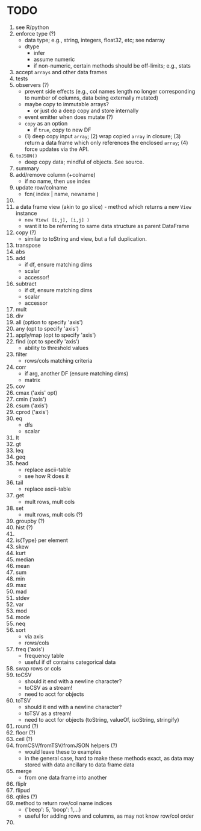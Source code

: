 TODO
====

1. see R/python
2. enforce type (?)
	- 	data type; e.g., string, integers, float32, etc; see ndarray
	-	dtype
		- 	infer
		- 	assume numeric
		-	if non-numeric, certain methods should be off-limits; e.g., stats
3. accept `arrays` and other data frames
4. tests
5. observers (?)
	-	prevent side effects (e.g., col names length no longer corresponding to number of columns, data being externally mutated)
	- 	maybe copy to immutable arrays?
		- 	or just do a deep copy and store internally
	-	event emitter when does mutate (?)
	-	`copy` as an option
		-	if `true`, copy to new DF
	-	(1) deep copy input `array`; (2) wrap copied `array` in closure; (3) return a data frame which only references the enclosed `array`; (4) force updates via the API.
6. `toJSON()`
	- 	deep copy data; mindful of objects. See source.
7. summary
8. add/remove column (+colname)
	-	if no name, then use index
9. update row/colname
	-	fcn( index | name, newname )
10. 
11. a data frame view (akin to go slice)	-	method which returns a new `View` instance
	-	`new View( [i,j], [i,j] )`
	-	want it to be referring to same data structure as parent DataFrame
12. copy (?)
	-	similar to toString and view, but a full duplication.
13. transpose
14. abs
15. add
	-	if df, ensure matching dims
	-	scalar
	- 	accessor!
16. subtract
	-	if df, ensure matching dims
	- 	scalar
	-	accessor
17. mult
18. div
19. all (option to specify 'axis')
20. any (opt to specify 'axis')
21. apply/map (opt to specify 'axis')
22. find (opt to specify 'axis')
	-	ability to threshold values
23. filter
	-	rows/cols matching criteria
24. corr
	-	if arg, another DF (ensure matching dims)
	-	matrix
25. cov
26. cmax ('axis' opt)
27. cmin ('axis')
28. csum ('axis')
29. cprod ('axis')
30. eq
	-	dfs
	-	scalar
31. lt
32. gt
33. leq
34. geq
35. head
	-	replace ascii-table
	- 	see how R does it
36. tail
	-	replace ascii-table
37. get
	-	mult rows, mult cols
38. set
	-	mult rows, mult cols (?)
39. groupby (?)
40. hist (?)
41. 
42. is{Type} per element
43. skew
44. kurt
45. median
46. mean
47. sum
48. min
49. max
50. mad
51. stdev
52. var
53. mod
54. mode
55. neq
56. sort
	- 	via axis
	-	rows/cols
57. freq ('axis')
	-	frequency table
	-	useful if df contains categorical data
58. swap rows or cols
59. toCSV
	-	should it end with a newline character?
	-	toCSV as a stream!
	-	need to acct for objects
60. toTSV
	-	should it end with a newline character?
	-	toTSV as a stream!
	-	need to acct for objects (toString, valueOf, isoString, stringify)
61. round (?)
62. floor (?)
63. ceil (?)
64. fromCSV/fromTSV/fromJSON helpers (?)
	-	would leave these to examples
	-	in the general case, hard to make these methods exact, as data may stored with data ancillary to data frame data
65. merge
	-	from one data frame into another
66. fliplr
67. flipud
68. qtiles (?)
69. method to return row/col name indices
	-	{'beep': 5, 'boop': 1,...}
	-	useful for adding rows and columns, as may not know row/col order
70. 
